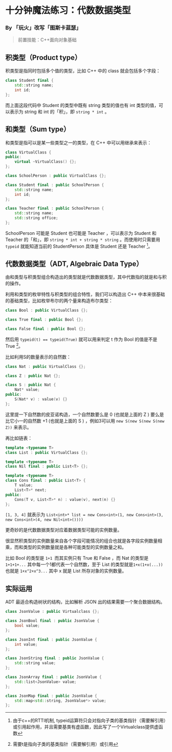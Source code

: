 # 十分钟魔法练习：代数数据类型

### By 「玩火」改写「图斯卡蓝瑟」

> 前置技能：C++面向对象基础

## 积类型（Product type）

积类型是指同时包括多个值的类型，比如 C++ 中的 class 就会包括多个字段：


```cpp
class Student final {
    std::string name;
    int id;
};
```

而上面这段代码中 Student 的类型中既有 string 类型的值也有 int 类型的值，可以表示为 string 和 int 的「积」，即 `string * int` 。

## 和类型（Sum type）

和类型是指可以是某一些类型之一的类型，在 C++ 中可以用继承来表示：

```cpp
class VirtualClass {
public:
    virtual ~VirtualClass() {};
};

class SchoolPerson : public VirtualClass {};

class Student final : public SchoolPerson {
    std::string name;
    int id;
};

class Teacher final : public SchoolPerson {
    std::string name;
    std::string office;
};
```

SchoolPerson 可能是 Student 也可能是 Teacher ，可以表示为 Student 和 Teacher 的「和」，即 `string * int + string * string` 。而使用时只需要用 `typeid` 就能知道当前的 StudentPerson 具体是 Student 还是 Teacher [^1]。

## 代数数据类型（ADT, Algebraic Data Type）

由和类型与积类型组合构造出的类型就是代数数据类型，其中代数指的就是和与积的操作。

利用和类型的枚举特性与积类型的组合特性，我们可以构造出 C++ 中本来很基础的基础类型，比如枚举布尔的两个量来构造布尔类型：

```cpp
class Bool : public VirtualClass {};

class True final : public Bool {};

class False final : public Bool {};
```

然后用 `typeid(t) == typeid(True)` 就可以用来判定 t 作为 Bool 的值是不是 True [^2]。

比如利用S的数量表示的自然数：

```cpp
class Nat : public VirtualClass {};

class Z : public Nat {};

class S : public Nat {
    Nat* value;
public:
    S(Nat* v) : value(v) {}
};
```

这里提一下自然数的皮亚诺构造，一个自然数要么是 0 (也就是上面的 Z ) 要么是比它小一的自然数 +1 (也就是上面的 S ) ，例如3可以用 `new S(new S(new S(new Z))` 来表示。

再比如链表：

```cpp
template <typename T>
class List : public VirtualClass {};

template <typename T>
class Nil final : public List<T> {};

template <typename T>
class Cons final : public List<T> {
    T value;
    List<T>* next;
public:  
    Cons(T v, List<T>* n) : value(v), next(n) {}
};
```

`[1, 3, 4]` 就表示为 `List<int>* list = new Cons<int>(1, new Cons<int>(3, new Cons<int>(4, new Nil<int>())))`

更奇妙的是代数数据类型对应着数据类型可能的实例数量。

很显然积类型的实例数量来自各个字段可能情况的组合也就是各字段实例数量相乘，而和类型的实例数量就是各种可能类型的实例数量之和。

比如 Bool 的类型是 `1+1 `而其实例只有 True 和 False ，而 Nat 的类型是 `1+1+1+...` 其中每一个1都代表一个自然数，至于 List 的类型就是`1+x(1+x(...))` 也就是 `1+x^2+x^3...` 其中 x 就是 List 所存对象的实例数量。

## 实际运用

ADT 最适合构造树状的结构，比如解析 JSON 出的结果需要一个聚合数据结构。

```cpp
class JsonValue : public Virtualclass {};

class JsonBool final : public JsonValue {
    bool value;
};

class JsonInt final : public JsonValue {
    int value;
};

class JsonString final : public JsonValue {
    std::string value;
};

class JsonArray final : public JsonValue {
    std::list<JsonValue> value;
};

class JsonMap final : public JsonValue {
    std::map<std::string, JsonValue*> value;
};
```

> [^1]: 由于c++的RTTI机制, typeid运算符只会对指向子类的基类指针（需要解引用）或引用起作用，并且需要基类有虚函数，因此写了一个Virtualclass提供虚函数
>
> [^2]: 需要t是指向子类的基类指针（需要解引用）或引用
>
> [^3]: 上面的和类型代码都存在用户可能自己写一个子类的问题，可以做成类似 Java / C# 中的 sealed class，一种方法为将基类的析构函数设为private并将所有子类设为友元，这样可以组织用户自己写的子类的实例化。
> 
> [^4]: 上面的写法是基于变量非空假设的，也就是代码中不会出现 null ，所有变量也不为 null 。
